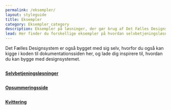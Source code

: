 ```yaml
---
permalink: /eksempler/
layout: styleguide
title: Eksempler
category: Eksempler_category
description: Eksempler på løsninger, der gør brug af Det Fælles Designsystem
lead: Her finder du forskellige eksempler på hvordan selvbetjeningsløsninger og standardsider designes og kodes.
---
```

<p>Det Fælles Designsystem er også bygget med sig selv, hvorfor du også kan kigge i koden til dokumentationssiden her, og lade dig inspirere til, hvordan du kan bygge med designsystemet.</p>
<div class="row">
 <div class="col-12 col-md-4">
      <div class="demo-component-box">
          <a href="/eksempler/selvbetjeningsloesninger/" class="demo-component-box__img example-box" aria-hidden="true" tabindex="-1">
              <img src="{{ site.baseurl }}/img/componenticons/Selvbetjening.svg" alt="">
          </a>
          <p><a href="/eksempler/selvbetjeningsloesninger/"><strong>Selvbetjeningsløsninger</strong></a></p>
      </div>
  </div>
  <div class="col-12 col-md-4">
      <div class="demo-component-box">
          <a href="/eksempler/opsummeringsside/" class="demo-component-box__img example-box" aria-hidden="true" tabindex="-1">
              <img src="{{ site.baseurl }}/img/componenticons/Opsummering.svg" alt="">
          </a>
          <p><a href="/eksempler/opsummeringsside/"><strong>Opsummeringsside</strong></a></p>
      </div>
  </div>
  <div class="col-12 col-md-4">
      <div class="demo-component-box">
          <a href="/eksempler/kvittering/" class="demo-component-box__img example-box" aria-hidden="true" tabindex="-1">
              <img src="{{ site.baseurl }}/img/componenticons/Kvittering.svg" alt="">
          </a>
          <p><a href="/eksempler/kvittering/"><strong>Kvittering</strong></a></p>
      </div>
  </div>
</div>
